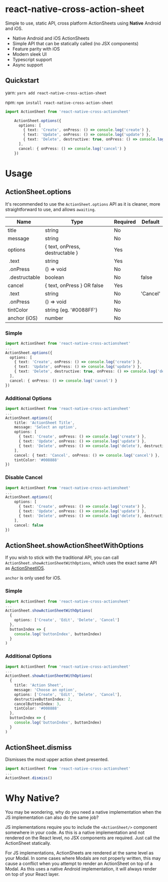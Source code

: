# react-native-cross-action-sheet

Simple to use, static API, cross platform ActionSheets using **Native** Android and iOS.

- Native Android and iOS ActionSheets
- Simple API that can be statically called (no JSX components)
- Feature parity with iOS
- Modern sleek UI
- Typescript support
- Async support

## Quickstart

yarn: `yarn add react-native-cross-action-sheet`

npm: `npm install react-native-cross-action-sheet`

```typescript
import ActionSheet from 'react-native-cross-actionsheet'

    ActionSheet.options({
      options: [
        { text: 'Create', onPress: () => console.log('create') },
        { text: 'Update', onPress: () => console.log('update') },
        { text: 'Delete', destructive: true, onPress: () => console.log('delete')}
      ],
      cancel: { onPress: () => console.log('cancel') }
    })
```

# Usage

## ActionSheet.options

It's recommended to use the `ActionSheet.options` API as it is cleaner, more straightforward to use, and allows `awaiting`.

| Name            | Type                              | Required | Default   |
| ----------------| ----------------------------------| -------- | --------- |
| title           | string                            | No       |           |
| message         | string                            | No       |           |
| options         | { text, onPress, destructable }   | Yes      |           |
| &nbsp;.text     | string                            | Yes      |           |
| &nbsp;.onPress  | () => void                        | No       |           |
| &nbsp;.destructable | boolean                       | No       | false     |
| cancel          | { text, onPress } OR false        | Yes      |           |
| &nbsp;.text     | string                            | No       | 'Cancel'  |
| &nbsp;.onPress  | () => void                        | No       |           |
| tintColor       | string (eg. '#0088FF')            | No       |           |
| anchor (iOS)    | number                            | No       |           |

### Simple
```typescript
import ActionSheet from 'react-native-cross-actionsheet'
...
ActionSheet.options({
  options: [
    { text: 'Create', onPress: () => console.log('create') },
    { text: 'Update', onPress: () => console.log('update') },
    { text: 'Delete', destructive: true, onPress: () => console.log('delete')}
  ],
  cancel: { onPress: () => console.log('cancel') }
})
```

### Additional Options
```typescript
import ActionSheet from 'react-native-cross-actionsheet'
...
ActionSheet.options({
    title: 'ActionSheet Title',
    message: 'Select an option',
    options: [
      { text: 'Create', onPress: () => console.log('create') },
      { text: 'Update', onPress: () => console.log('update') },
      { text: 'Delete', onPress: () => console.log('delete'), destructive: true }
    ],
    cancel: { text: 'Cancel', onPress: () => console.log('cancel') },
    tintColor: '#008888'
})
```

### Disable Cancel
```typescript
import ActionSheet from 'react-native-cross-actionsheet'
...
ActionSheet.options({
    options: [
      { text: 'Create', onPress: () => console.log('create') },
      { text: 'Update', onPress: () => console.log('update') },
      { text: 'Delete', onPress: () => console.log('delete'), destructive: true }
    ],
    cancel: false
})
```


## ActionSheet.showActionSheetWithOptions

If you wish to stick with the traditional API, you can call `ActionSheet.showActionSheetWithOptions`, which uses the exact same API as [ActionSheetIOS](https://reactnative.dev/docs/actionsheetios).

`anchor` is only used for iOS.

### Simple
```typescript
import ActionSheet from 'react-native-cross-actionsheet'
...
ActionSheet.showActionSheetWithOptions(
  { 
    options: ['Create', 'Edit', 'Delete', 'Cancel'] 
  },
  buttonIndex => {
    console.log('buttonIndex', buttonIndex)
  }
)
```

### Additional Options
```typescript
import ActionSheet from 'react-native-cross-actionsheet'
...
ActionSheet.showActionSheetWithOptions(
  {
    title: 'Action Sheet',
    message: 'Choose an option',
    options: ['Create', 'Edit', 'Delete', 'Cancel'],
    destructiveButtonIndex: 2,
    cancelButtonIndex: 3,
    tintColor: '#008888'
  },
  buttonIndex => {
    console.log('buttonIndex', buttonIndex)
  }
)
```

## ActionSheet.dismiss
Dismisses the most upper action sheet presented.

```typescript
import ActionSheet from 'react-native-cross-actionsheet'
...
ActionSheet.dismiss()
```

# Why Native?

You may be wondering, why do you need a native implementation when the JS implementation can also do the same job?

JS implementations require you to include the `<ActionSheet/>` component somewhere in your code. As this is a native implementation and not rendered on the React level, no JSX components are required. Just call the ActionSheet statically.

For JS implementations, ActionSheets are rendered at the same level as your Modal. In some cases where Modals are not properly written, this may cause a conflict when you attempt to render an ActionSheet on top of a Modal. As this uses a native Android implementation, it will always render on top of your React layer.
